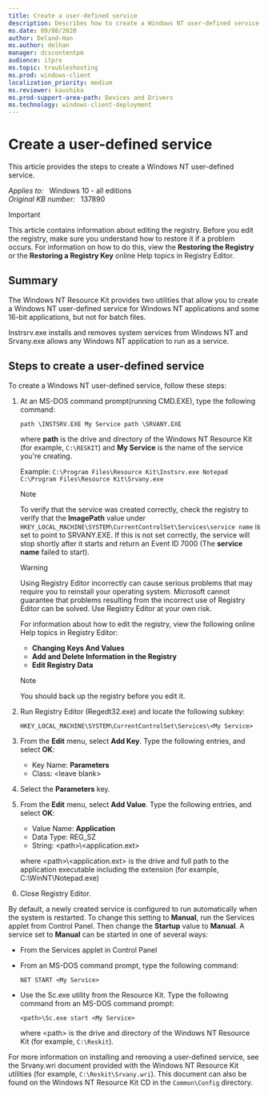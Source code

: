 ```yaml
---
title: Create a user-defined service
description: Describes how to create a Windows NT user-defined service.
ms.date: 09/08/2020
author: Deland-Han
ms.author: delhan
manager: dcscontentpm
audience: itpro
ms.topic: troubleshooting
ms.prod: windows-client
localization_priority: medium
ms.reviewer: kaushika
ms.prod-support-area-path: Devices and Drivers
ms.technology: windows-client-deployment
---
```

# Create a user-defined service

This article provides the steps to create a Windows NT user-defined service.

_Applies to:_ &nbsp; Windows 10 - all editions  
_Original KB number:_ &nbsp; 137890

> [!IMPORTANT]
> This article contains information about editing the registry. Before you edit the registry, make sure you understand how to restore it if a problem occurs. For information on how to do this, view the **Restoring the Registry** or the **Restoring a Registry Key** online Help topics in Registry Editor.

## Summary

The Windows NT Resource Kit provides two utilities that allow you to create a Windows NT user-defined service for Windows NT applications and some 16-bit applications, but not for batch files.

Instrsrv.exe installs and removes system services from Windows NT and Srvany.exe allows any Windows NT application to run as a service.

## Steps to create a user-defined service

To create a Windows NT user-defined service, follow these steps:

1. At an MS-DOS command prompt(running CMD.EXE), type the following command:

    ```console
    path \INSTSRV.EXE My Service path \SRVANY.EXE
    ```

    where **path** is the drive and directory of the Windows NT Resource Kit (for example, `C:\RESKIT`) and **My Service** is the name of the service you're creating.

    Example: `C:\Program Files\Resource Kit\Instsrv.exe Notepad C:\Program Files\Resource Kit\Srvany.exe`

    > [!NOTE]
    > To verify that the service was created correctly, check the registry to verify that the **ImagePath** value under `HKEY_LOCAL_MACHINE\SYSTEM\CurrentControlSet\Services\service name` is set to point to SRVANY.EXE. If this is not set correctly, the service will stop shortly after it starts and return an Event ID 7000 (The **service name** failed to start).

    > [!WARNING]
    > Using Registry Editor incorrectly can cause serious problems that may require you to reinstall your operating system. Microsoft cannot guarantee that problems resulting from the incorrect use of Registry Editor can be solved. Use Registry Editor at your own risk.

    For information about how to edit the registry, view the following online Help topics in Registry Editor:

    - **Changing Keys And Values**
    - **Add and Delete Information in the Registry**
    - **Edit Registry Data**

    > [!NOTE]
    > You should back up the registry before you edit it.

2. Run Registry Editor (Regedt32.exe) and locate the following subkey:

    `HKEY_LOCAL_MACHINE\SYSTEM\CurrentControlSet\Services\<My Service>`

3. From the **Edit** menu, select **Add Key**. Type the following entries, and select **OK**:

    - Key Name: **Parameters**
    - Class: \<leave blank>

4. Select the **Parameters** key.
5. From the **Edit** menu, select **Add Value**. Type the following entries, and select **OK**:

    - Value Name: **Application**
    - Data Type: REG_SZ
    - String: \<path>\\<application.ext>

    where \<path>\\<application.ext> is the drive and full path to the application executable including the extension (for example, C:\WinNT\Notepad.exe)

6. Close Registry Editor.

By default, a newly created service is configured to run automatically when the system is restarted. To change this setting to **Manual**, run the Services applet from Control Panel. Then change the **Startup** value to **Manual**. A service set to **Manual** can be started in one of several ways:

- From the Services applet in Control Panel

- From an MS-DOS command prompt, type the following command:

    ```console
    NET START <My Service>
    ```

- Use the Sc.exe utility from the Resource Kit. Type the following command from an MS-DOS command prompt:

    ```console
    <path>\Sc.exe start <My Service>
    ```

    where \<path> is the drive and directory of the Windows NT Resource Kit (for example, `C:\Reskit`).

For more information on installing and removing a user-defined service, see the Srvany.wri document provided with the Windows NT Resource Kit utilities (for example, `C:\Reskit\Srvany.wri`). This document can also be found on the Windows NT Resource Kit CD in the `Common\Config` directory.
